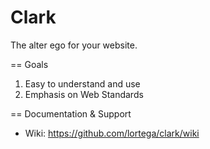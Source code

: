 Clark
=====

The alter ego for your website.

== Goals

1. Easy to understand and use
2. Emphasis on Web Standards

== Documentation & Support

* Wiki: https://github.com/lortega/clark/wiki


